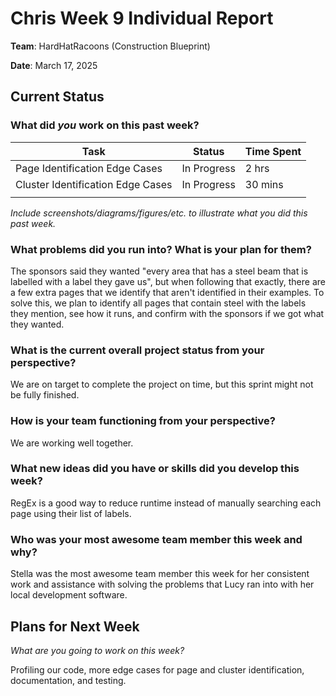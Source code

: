 # Chris Week 9 Individual Report

**Team**: HardHatRacoons (Construction Blueprint)

**Date**: March 17, 2025

## Current Status

### What did _you_ work on this past week?

| Task                                | Status      | Time Spent | 
| ----------------------------------- | ----------- | ---------- |
| Page Identification Edge Cases      | In Progress | 2 hrs      |
| Cluster Identification Edge Cases   | In Progress | 30 mins    |
|                                     |             |            |

*Include screenshots/diagrams/figures/etc. to illustrate what you did this past week.*


### What problems did you run into? What is your plan for them?
The sponsors said they wanted "every area that has a steel beam that is labelled with a label they gave us", but when following that exactly, there are a few extra pages that we identify that aren't identified in their examples. To solve this, we plan to identify all pages that contain steel with the labels they mention, see how it runs, and confirm with the sponsors if we got what they wanted.


### What is the current overall project status from your perspective? 
We are on target to complete the project on time, but this sprint might not be fully finished.


### How is your team functioning from your perspective?
We are working well together.


### What new ideas did you have or skills did you develop this week?
RegEx is a good way to reduce runtime instead of manually searching each page using their list of labels.


### Who was your most awesome team member this week and why?
Stella was the most awesome team member this week for her consistent work and assistance with solving the problems that Lucy ran into with her local development software.


## Plans for Next Week

*What are you going to work on this week?*

Profiling our code, more edge cases for page and cluster identification, documentation, and testing.
